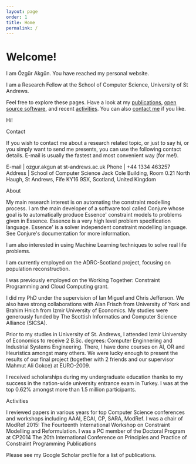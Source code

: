 ```yaml
---
layout: page
order: 1
title: Home
permalink: /
---
```


<div class="jumbotron" markdown="1">

# Welcome!

I am Özgür Akgün. You have reached my personal website.

I am a Research Fellow at the School of Computer Science, University of St Andrews.

Feel free to explore these pages.
Have a look at
my [publications](/publications),
[open source software](/software), and
recent [activities](/activities).
You can also [contact me](/contact) if you like.

</div>


Hi!



Contact

If you wish to contact me about a research related topic, or just to say hi, or you simply want to send me presents, you can use the following contact details. E-mail is usually the fastest and most convenient way (for me!).

E-mail  | ozgur.akgun at st-andrews.ac.uk
Phone   | +44 1334 463257
Address | School of Computer Science 
          Jack Cole Building, Room 0.21 
          North Haugh, St Andrews, Fife 
          KY16 9SX, Scotland, United Kingdom

About

My main research interest is on automating the constraint modelling process. I am the main developer of a software tool called Conjure whose goal is to automatically produce Essence' constraint models to problems given in Essence. Essence is a very high level problem specification language. Essence' is a solver independent constraint modelling language. See Conjure's documentation for more information.

I am also interested in using Machine Learning techniques to solve real life problems.

I am currently employed on the ADRC-Scotland project, focusing on population reconstruction.

I was previously employed on the Working Together: Constraint Programming and Cloud Computing grant.

I did my PhD under the supervision of Ian Miguel and Chris Jefferson. We also have strong collaborations with Alan Frisch from University of York and Brahim Hnich from Izmir University of Economics. My studies were generously funded by The Scottish Informatics and Computer Science Alliance (SICSA).

Prior to my studies in University of St. Andrews, I attended Izmir University of Economics to receive 2 B.Sc. degrees: Computer Enginnering and Industrial Systems Engineering. There, I have done courses on AI, OR and Heuristics amongst many others. We were lucky enough to present the results of our final project (together with 2 friends and our supervisor Mahmut Ali Gokce) at EURO-2009.

I received scholarships during my undergraduate education thanks to my success in the nation-wide university entrance exam in Turkey. I was at the top 0.62% amongst more than 1.5 million participants.

Activities

I reviewed papers in various years for top Computer Science conferences and workshops including AAAI, ECAI, CP, SARA, ModRef.
I was a chair of ModRef 2015: The Fourteenth International Workshop on Constraint Modelling and Reformulation.
I was a PC member of the Doctoral Program at CP2014 The 20th International Conference on Principles and Practice of Constraint Programming
Publications

Please see my Google Scholar profile for a list of publications.

